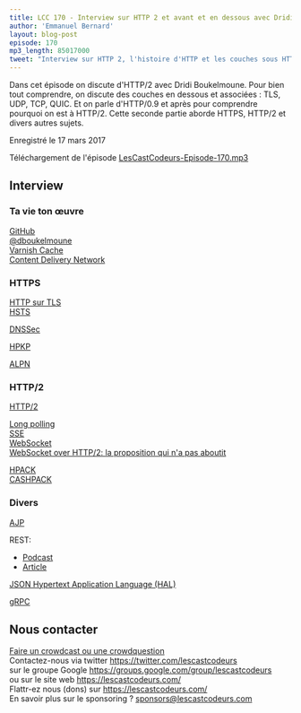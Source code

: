 ```yaml
---
title: LCC 170 - Interview sur HTTP 2 et avant et en dessous avec Dridi Boukelmoune (partie 2)
author: 'Emmanuel Bernard'
layout: blog-post
episode: 170
mp3_length: 85017000
tweet: "Interview sur HTTP 2, l'histoire d'HTTP et les couches sous HTTP avec @dboukelmoune"
---
```

Dans cet épisode on discute d'HTTP/2 avec Dridi Boukelmoune.
Pour bien tout comprendre, on discute des couches en dessous et associées : TLS, UDP, TCP, QUIC.
Et on parle d'HTTP/0.9 et après pour comprendre pourquoi on est à HTTP/2.
Cette seconde partie aborde HTTPS, HTTP/2 et divers autres sujets.

Enregistré le 17 mars 2017

Téléchargement de l'épisode [LesCastCodeurs-Episode-170.mp3](http://traffic.libsyn.com/lescastcodeurs/LesCastCodeurs-Episode-170.mp3)

## Interview

### Ta vie ton œuvre

[GitHub](https://github.com/dridi/)  
[@dboukelmoune](https://twitter.com/dboukelmoune)  
[Varnish Cache](https://www.varnish-cache.org/)  
[Content Delivery Network](https://en.wikipedia.org/wiki/Content_delivery_network)  

### HTTPS

[HTTP sur TLS](https://tools.ietf.org/html/rfc2818)  
[HSTS](https://tools.ietf.org/html/rfc6797)  

[DNSSec](https://en.wikipedia.org/wiki/Domain_Name_System_Security_Extensions)  

[HPKP](https://tools.ietf.org/html/rfc7469)  

[ALPN](https://tools.ietf.org/html/rfc7301)  

### HTTP/2

[HTTP/2](https://tools.ietf.org/html/rfc7540)  

[Long polling](https://tools.ietf.org/html/rfc6202)  
[SSE](https://www.w3.org/TR/eventsource/)  
[WebSocket](https://tools.ietf.org/html/rfc6455)  
[WebSocket over HTTP/2: la proposition qui n'a pas aboutit](https://datatracker.ietf.org/doc/draft-hirano-httpbis-websocket-over-http2/00/)  

[HPACK](https://tools.ietf.org/html/rfc7541)  
[CASHPACK](https://github.com/Dridi/cashpack)  

### Divers

[AJP](https://tomcat.apache.org/connectors-doc/ajp/ajpv13a.html)  

REST:

* [Podcast](http://www.se-radio.net/2008/05/episode-98-stefan-tilkov-on-rest/)
* [Article](https://www.infoq.com/news/2016/07/microsoft-rest-api/)

[JSON Hypertext Application Language (HAL)](https://tools.ietf.org/html/draft-kelly-json-hal-06)  

[gRPC](http://www.grpc.io/)  

## Nous contacter

[Faire un crowdcast ou une crowdquestion](https://lescastcodeurs.com/crowdcasting/)  
Contactez-nous via twitter <https://twitter.com/lescastcodeurs>  
sur le groupe Google <https://groups.google.com/group/lescastcodeurs>  
ou sur le site web <https://lescastcodeurs.com/>  
Flattr-ez nous (dons) sur <https://lescastcodeurs.com/>  
En savoir plus sur le sponsoring ? [sponsors@lescastcodeurs.com](mailto:sponsors@lescastcodeurs.com)
